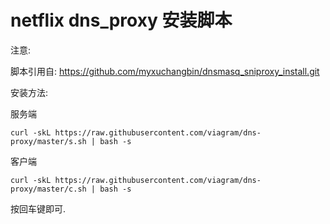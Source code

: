 # netflix dns_proxy 安装脚本


注意: 

  脚本引用自: https://github.com/myxuchangbin/dnsmasq_sniproxy_install.git


安装方法:

  服务端

    curl -skL https://raw.githubusercontent.com/viagram/dns-proxy/master/s.sh | bash -s 

  客户端

    curl -skL https://raw.githubusercontent.com/viagram/dns-proxy/master/c.sh | bash -s 


按回车键即可.
